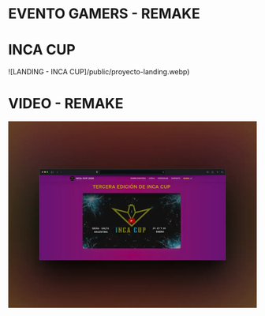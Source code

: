# EVENTO GAMERS - REMAKE

# INCA CUP

![LANDING - INCA CUP]/public/proyecto-landing.webp)

# VIDEO - REMAKE

![LANDING - INCA VIDEO - REMAKE](/public/video-landing.webp)
